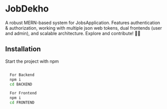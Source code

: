 
# JobDekho 

A robust MERN-based system for JobsApplication. Features authentication & authorization, working with multiple json web tokens, dual frontends (user and admin), and scalable architecture. Explore and contribute! 🏥🚀



## Installation

Start the project with npm

```bash

  For Backend
  npm i
  cd BACKEND

```
```bash
  For Frontend
  npm i
  cd FRONTEND
  
```
    
